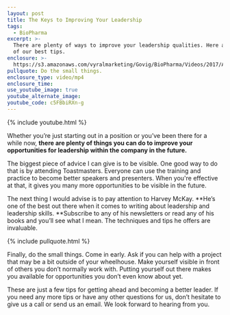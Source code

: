 ```yaml
---
layout: post
title: The Keys to Improving Your Leadership
tags:
  - BioPharma
excerpt: >-
  There are plenty of ways to improve your leadership qualities. Here are a few
  of our best tips.
enclosure: >-
  https://s3.amazonaws.com/vyralmarketing/Govig/BioPharma/Videos/2017/Advancing+Your+Leadership.mp4
pullquote: Do the small things.
enclosure_type: video/mp4
enclosure_time:
use_youtube_image: true
youtube_alternate_image:
youtube_code: c5FBbiRXn-g
---
```



{% include youtube.html %}

Whether you’re just starting out in a position or you’ve been there for a while now, **there are plenty of things you can do to improve your opportunities for leadership within the company in the future.**

The biggest piece of advice I can give is to be visible. One good way to do that is by attending Toastmasters. Everyone can use the training and practice to become better speakers and presenters. When you're effective at that, it gives you many more opportunities to be visible in the future.

The next thing I would advise is to pay attention to Harvey McKay. **He’s one of the best out there when it comes to writing about leadership and leadership skills.&nbsp;**Subscribe to any of his newsletters or read any of his books and you’ll see what I mean. The techniques and tips he offers are invaluable.

{% include pullquote.html %}

Finally, do the small things. Come in early. Ask if you can help with a project that may be a bit outside of your wheelhouse. Make yourself visible in front of others you don’t normally work with. Putting yourself out there makes you available for opportunities you don’t even know about yet.

These are just a few tips for getting ahead and becoming a better leader. If you need any more tips or have any other questions for us, don’t hesitate to give us a call or send us an email. We look forward to hearing from you.